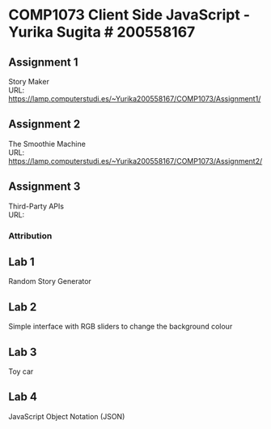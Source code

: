 # COMP1073 Client Side JavaScript - Yurika Sugita # 200558167
## Assignment 1
Story Maker  
URL: https://lamp.computerstudi.es/~Yurika200558167/COMP1073/Assignment1/

## Assignment 2
The Smoothie Machine  
URL: https://lamp.computerstudi.es/~Yurika200558167/COMP1073/Assignment2/

## Assignment 3
Third-Party APIs  
URL:
### Attribution

## Lab 1
Random Story Generator

## Lab 2
Simple interface with RGB sliders to change the background colour

## Lab 3
Toy car

## Lab 4
JavaScript Object Notation (JSON)
